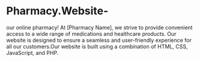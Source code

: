 # Pharmacy.Website-
our online pharmacy! At [Pharmacy Name], we strive to provide convenient access to a wide range of medications and healthcare products. Our website is designed to ensure a seamless and user-friendly experience for all our customers.Our website is built using a combination of HTML, CSS, JavaScript, and PHP.
